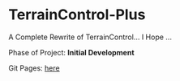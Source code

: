 TerrainControl-Plus
===================

A Complete Rewrite of TerrainControl... I Hope ...

Phase of Project: <b>Initial Development</b>

Git Pages: [here](http://timethor.github.io/TerrainControl-Plus/)
